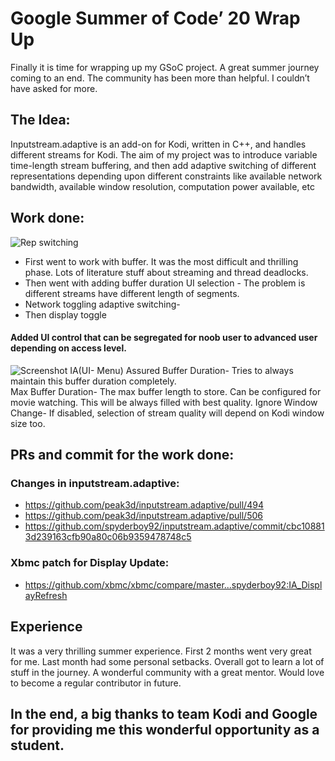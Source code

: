 # Google Summer of Code’ 20 Wrap Up


Finally it is time for wrapping up my GSoC project. A great summer journey coming to an end. The community has been more than helpful. I couldn’t have asked for more. 


## The Idea:

Inputstream.adaptive is an add-on for Kodi, written in C++, and handles different streams for Kodi. 
The aim of my project was to introduce variable time-length stream buffering, and then add adaptive switching of different representations depending upon different constraints like available network bandwidth, available window resolution, computation power available, etc

## Work done:

![Rep switching](https://user-images.githubusercontent.com/24195133/91663058-169ce900-eb04-11ea-8efb-c210d8d3d057.png)
* First went to work with buffer. It was the most difficult and thrilling phase. Lots of literature stuff about streaming and thread deadlocks.
* Then went with adding buffer duration UI selection - The problem is different streams have different length of segments. 
* Network toggling adaptive switching- 
* Then display toggle

#### Added UI control that can be segregated for noob user to advanced user depending on access  level.  
![Screenshot IA(UI- Menu)](https://user-images.githubusercontent.com/24195133/91663084-42b86a00-eb04-11ea-8001-ff82df9bcb63.png)
Assured Buffer Duration- Tries to always maintain this buffer duration completely.  
Max Buffer Duration- The max buffer length to store. Can be configured for movie watching. This will be always filled with best quality.
Ignore Window Change- If disabled, selection of stream quality will depend on Kodi window size too.

## PRs and commit for the work done:

### Changes in inputstream.adaptive:
* https://github.com/peak3d/inputstream.adaptive/pull/494
* https://github.com/peak3d/inputstream.adaptive/pull/506
* https://github.com/spyderboy92/inputstream.adaptive/commit/cbc108813d239163cfb90a80c06b9359478748c5
### Xbmc patch for Display Update:
* https://github.com/xbmc/xbmc/compare/master...spyderboy92:IA_DisplayRefresh

## Experience
It was a very thrilling summer experience. First 2 months went very great for me. Last month had some personal setbacks. Overall got to learn a lot of stuff in the journey. A wonderful community with a great mentor. Would love to become a regular contributor in future.

## In the end, a big thanks to team Kodi and Google for providing me this wonderful opportunity as a student.
